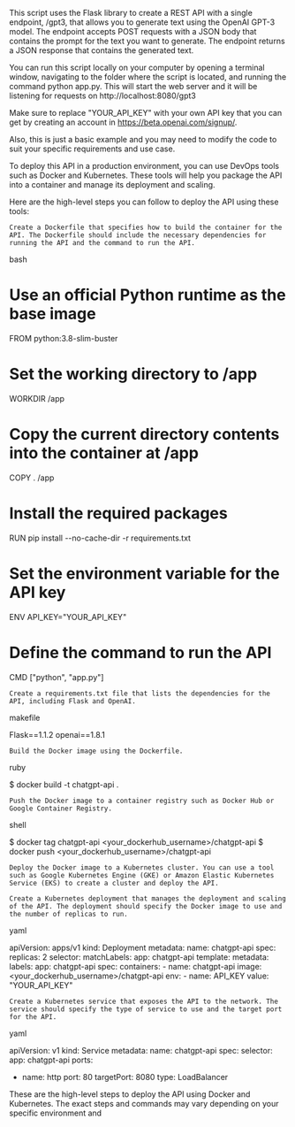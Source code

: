 This script uses the Flask library to create a REST API with a single endpoint, /gpt3, that allows you to generate text using the OpenAI GPT-3 model. The endpoint accepts POST requests with a JSON body that contains the prompt for the text you want to generate. The endpoint returns a JSON response that contains the generated text.

You can run this script locally on your computer by opening a terminal window, navigating to the folder where the script is located, and running the command python app.py. This will start the web server and it will be listening for requests on http://localhost:8080/gpt3

Make sure to replace "YOUR_API_KEY" with your own API key that you can get by creating an account in https://beta.openai.com/signup/.

Also, this is just a basic example and you may need to modify the code to suit your specific requirements and use case. 








To deploy this API in a production environment, you can use DevOps tools such as Docker and Kubernetes. These tools will help you package the API into a container and manage its deployment and scaling.

Here are the high-level steps you can follow to deploy the API using these tools:

    Create a Dockerfile that specifies how to build the container for the API. The Dockerfile should include the necessary dependencies for running the API and the command to run the API.

bash

# Use an official Python runtime as the base image
FROM python:3.8-slim-buster

# Set the working directory to /app
WORKDIR /app

# Copy the current directory contents into the container at /app
COPY . /app

# Install the required packages
RUN pip install --no-cache-dir -r requirements.txt

# Set the environment variable for the API key
ENV API_KEY="YOUR_API_KEY"

# Define the command to run the API
CMD ["python", "app.py"]

    Create a requirements.txt file that lists the dependencies for the API, including Flask and OpenAI.

makefile

Flask==1.1.2
openai==1.8.1

    Build the Docker image using the Dockerfile.

ruby

$ docker build -t chatgpt-api .

    Push the Docker image to a container registry such as Docker Hub or Google Container Registry.

shell

$ docker tag chatgpt-api <your_dockerhub_username>/chatgpt-api
$ docker push <your_dockerhub_username>/chatgpt-api

    Deploy the Docker image to a Kubernetes cluster. You can use a tool such as Google Kubernetes Engine (GKE) or Amazon Elastic Kubernetes Service (EKS) to create a cluster and deploy the API.

    Create a Kubernetes deployment that manages the deployment and scaling of the API. The deployment should specify the Docker image to use and the number of replicas to run.

yaml

apiVersion: apps/v1
kind: Deployment
metadata:
  name: chatgpt-api
spec:
  replicas: 2
  selector:
    matchLabels:
      app: chatgpt-api
  template:
    metadata:
      labels:
        app: chatgpt-api
    spec:
      containers:
      - name: chatgpt-api
        image: <your_dockerhub_username>/chatgpt-api
        env:
        - name: API_KEY
          value: "YOUR_API_KEY"

    Create a Kubernetes service that exposes the API to the network. The service should specify the type of service to use and the target port for the API.

yaml

apiVersion: v1
kind: Service
metadata:
  name: chatgpt-api
spec:
  selector:
    app: chatgpt-api
  ports:
  - name: http
    port: 80
    targetPort: 8080
  type: LoadBalancer

These are the high-level steps to deploy the API using Docker and Kubernetes. The exact steps and commands may vary depending on your specific environment and
